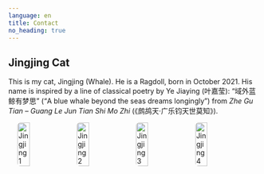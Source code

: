 ```yaml
---
language: en
title: Contact
no_heading: true
---
```


## Jingjing Cat

This is my cat, Jingjing (Whale). He is a Ragdoll, born in October 2021. His name is inspired by a line of classical poetry by Ye Jiaying (叶嘉莹): “域外蓝鲸有梦思” (“A blue whale beyond the seas dreams longingly”) from *Zhe Gu Tian – Guang Le Jun Tian Shi Mo Zhi* (《鹧鸪天·广乐钧天世莫知》).

<div style="display: flex; flex-wrap: wrap; gap: 8px; justify-content: center;">
  <img src="{{ '/assets/images/jingjing4.jpg' | relative_url }}" alt="Jingjing 1" style="width: 22%; height: auto; border-radius: 6px;">
  <img src="{{ '/assets/images/jingjing2.jpg' | relative_url }}" alt="Jingjing 2" style="width: 22%; height: auto; border-radius: 6px;">
  <img src="{{ '/assets/images/jingjing3.jpg' | relative_url }}" alt="Jingjing 3" style="width: 22%; height: auto; border-radius: 6px;">
  <img src="{{ '/assets/images/jingjing1.jpg' | relative_url }}" alt="Jingjing 4" style="width: 22%; height: auto; border-radius: 6px;">
</div>